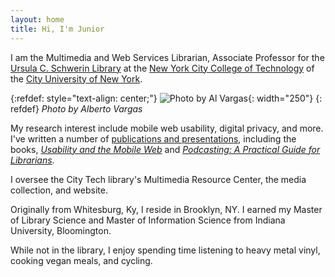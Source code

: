 ```yaml
---
layout: home
title: Hi, I'm Junior
---
```


I am the Multimedia and Web Services Librarian, Associate Professor for the [Ursula C. Schwerin Library](https://library.citytech.cuny.edu) at the [New York City College of Technology](https://citytech.cuny.edu) of the [City University of New York](https://www.cuny.edu).

{:refdef: style="text-align: center;"}
![Photo by Al Vargas](https://juniortidal.com/assets/junior_tidal.jpg "Photo by Al Vargas"){: width="250"}
{: refdef}
*Photo by Alberto Vargas*

My research interest include mobile web usability, digital privacy, and more. I've written a number of [publications and presentations](cv.html), including the books, [*Usability and the Mobile Web*](http://www.worldcat.org/oclc/937668047) and [*Podcasting: A Practical Guide for Librarians*](http://www.worldcat.org/oclc/1259038141).

I oversee the City Tech library's Multimedia Resource Center, the media collection, and website. 

Originally from Whitesburg, Ky, I reside in Brooklyn, NY. I earned my Master of Library Science and Master of Information Science from Indiana University, Bloomington. 

While not in the library, I enjoy spending time listening to heavy metal vinyl, cooking vegan meals, and cycling. 

